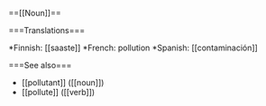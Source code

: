 ==[[Noun]]==

===Translations===

*Finnish: [[saaste]]
*French: pollution
*Spanish: [[contaminación]]

===See also===

* [[pollutant]] ([[noun]])
* [[pollute]] ([[verb]])